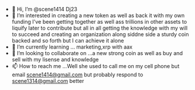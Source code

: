 - 👋 Hi, I’m @scene1414
Dj23 
- 👀 I’m interested in creating a new token as well as back it with my own funding I've been getting together as well ass trillions in other assets to liquify later to contribute but all in all getting the knowledge with my will to succeed and creating an organization along siddne side a sturdy coin backed and so forth but I can achieve it alone 
- 🌱 I’m currently learning ... marketing,xrp with aax
- 💞️ I’m looking to collaborate on ...a new strong coin as well as buy and sell with my lisense and knowledge
- 📫 How to reach me ...Well she used to call me on my cell phone but email scene1414@gmail.com but probably respond to scene1314@gmail.com better

<!---
scene1414/scene1414 is a ✨ special ✨ repository because its `README.md` (this file) appears on your GitHub profile.
You can click the Preview link to take a look at your changes. That was supposed to be my badge from NASA when I helped get them the money on the last go well badge I earned with just NASA and a helicopter
--->
